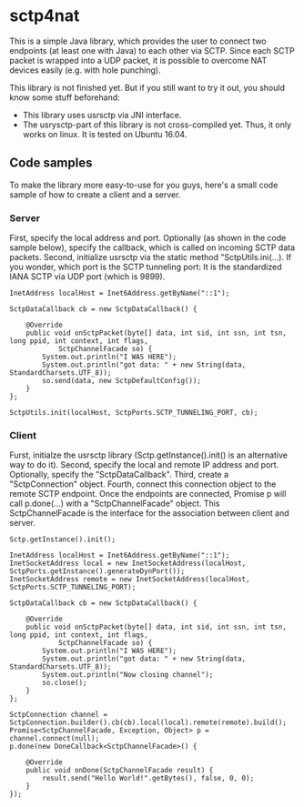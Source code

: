 # sctp4nat
This is a simple Java library, which provides the user to connect two endpoints (at least one with Java) to each other via SCTP. Since each SCTP packet is wrapped into a UDP packet, it is possible to overcome NAT devices easily (e.g. with hole punching).

This library is not finished yet. But if you still want to try it out, you should know some stuff beforehand:
- This library uses usrsctp via JNI interface. 
- The usrysctp-part of this library is not cross-compiled yet. Thus, it only works on linux. It is tested on Ubuntu 16.04.

## Code samples
To make the library more easy-to-use for you guys, here's a small code sample of how to create a client and a server.

### Server
First, specify the local address and port. Optionally (as shown in the code sample below), specify the callback, which is called on incoming SCTP data packets. Second, initialize usrsctp via the static method "SctpUtils.ini(...). If you wonder, which port is the SCTP tunneling port: It is the standardized IANA SCTP via UDP port (which is 9899). 
```
InetAddress localHost = Inet6Address.getByName("::1");
		
SctpDataCallback cb = new SctpDataCallback() {
			
	@Override
	public void onSctpPacket(byte[] data, int sid, int ssn, int tsn, long ppid, int context, int flags,
			SctpChannelFacade so) {
		System.out.println("I WAS HERE");
		System.out.println("got data: " + new String(data, StandardCharsets.UTF_8));
		so.send(data, new SctpDefaultConfig());
	}
};
		
SctpUtils.init(localHost, SctpPorts.SCTP_TUNNELING_PORT, cb);
```

### Client
Furst, initialze the usrsctp library (Sctp.getInstance().init() is an alternative way to do it). Second, specify the local and remote IP address and port. Optionally, specify the "SctpDataCallback". Third, create a "SctpConnection" object. Fourth, connect this connection object to the remote SCTP endpoint. Once the endpoints are connected, Promise p will call p.done(...) with a "SctpChannelFacade" object. This SctpChannelFacade is the interface for the association between client and server.
```
Sctp.getInstance().init();

InetAddress localHost = Inet6Address.getByName("::1");
InetSocketAddress local = new InetSocketAddress(localHost, SctpPorts.getInstance().generateDynPort());
InetSocketAddress remote = new InetSocketAddress(localHost, SctpPorts.SCTP_TUNNELING_PORT);
		
SctpDataCallback cb = new SctpDataCallback() {
			
	@Override
	public void onSctpPacket(byte[] data, int sid, int ssn, int tsn, long ppid, int context, int flags,
			SctpChannelFacade so) {
		System.out.println("I WAS HERE");
		System.out.println("got data: " + new String(data, StandardCharsets.UTF_8));
		System.out.println("Now closing channel");
		so.close();
	}
};

SctpConnection channel = SctpConnection.builder().cb(cb).local(local).remote(remote).build();
Promise<SctpChannelFacade, Exception, Object> p = channel.connect(null);
p.done(new DoneCallback<SctpChannelFacade>() {
			
	@Override
	public void onDone(SctpChannelFacade result) {
		result.send("Hello World!".getBytes(), false, 0, 0);
	}
});
```
